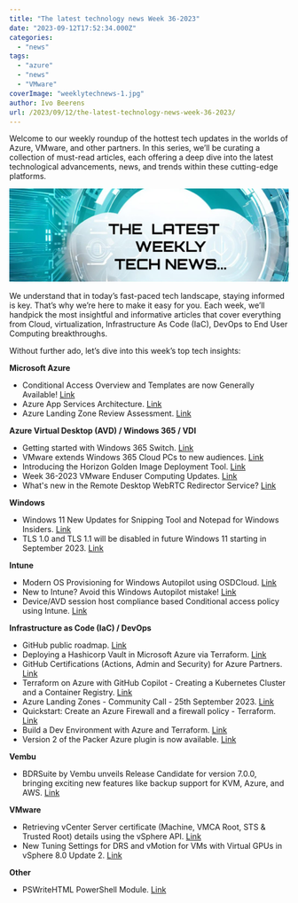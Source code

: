 ```yaml
---
title: "The latest technology news Week 36-2023"
date: "2023-09-12T17:52:34.000Z"
categories: 
  - "news"
tags: 
  - "azure"
  - "news"
  - "VMware"
coverImage: "weeklytechnews-1.jpg"
author: Ivo Beerens
url: /2023/09/12/the-latest-technology-news-week-36-2023/
---
```


Welcome to our weekly roundup of the hottest tech updates in the worlds of Azure, VMware, and other partners. In this series, we’ll be curating a collection of must-read articles, each offering a deep dive into the latest technological advancements, news, and trends within these cutting-edge platforms.

![newsletter](images/weeklytechnews-1.jpg)

We understand that in today’s fast-paced tech landscape, staying informed is key. That’s why we’re here to make it easy for you. Each week, we’ll handpick the most insightful and informative articles that cover everything from Cloud, virtualization, Infrastructure As Code (IaC), DevOps to End User Computing breakthroughs.

Without further ado, let’s dive into this week’s top tech insights:

**Microsoft Azure**

- Conditional Access Overview and Templates are now Generally Available! [Link](https://techcommunity.microsoft.com/t5/microsoft-entra-azure-ad-blog/conditional-access-overview-and-templates-are-now-generally/ba-p/3888722)
- Azure App Services Architecture. [Link](https://www.nathannellans.com/post/azure-app-services-architecture)
- Azure Landing Zone Review Assessment. [Link](https://www.thomasmaurer.ch/2023/09/azure-landing-zone-review-assessment/)

**Azure Virtual Desktop (AVD) / Windows 365 / VDI**

- Getting started with Windows 365 Switch. [Link](https://www.petervanderwoude.nl/post/getting-started-with-windows-365-switch/)
- VMware extends Windows 365 Cloud PCs to new audiences. [Link](https://techcommunity.microsoft.com/t5/windows-it-pro-blog/VMware-extends-windows-365-cloud-pcs-to-new-audiences/ba-p/3904819)
- Introducing the Horizon Golden Image Deployment Tool. [Link](https://www.retouw.nl/hgidtool)
- Week 36-2023 VMware Enduser Computing Updates. [Link](https://juliuslienemann.wordpress.com/2023/09/08/week-36-2023-VMware-enduser-computing-updates/)
- What's new in the Remote Desktop WebRTC Redirector Service? [Link](https://learn.microsoft.com/en-us/azure/virtual-desktop/whats-new-webrtc)

**Windows**

- Windows 11 New Updates for Snipping Tool and Notepad for Windows Insiders. [Link](https://blogs.windows.com/windows-insider/2023/08/31/new-updates-for-snipping-tool-and-notepad-for-windows-insiders/)
- TLS 1.0 and TLS 1.1 will be disabled in future Windows 11 starting in September 2023. [Link](https://www.elevenforum.com/t/tls-1-0-and-tls-1-1-will-be-disabled-in-future-windows-11-starting-in-september-2023.16827/)

**Intune**

- Modern OS Provisioning for Windows Autopilot using OSDCloud. [Link](https://mikemdm.de/2023/09/10/modern-os-provisioning-for-windows-autopilot-using-osdcloud/)
- New to Intune? Avoid this Windows Autopilot mistake! [Link](https://youtu.be/LQIm7B61a4U?si=0ExnEv7L-lNMBJOw)
- Device/AVD session host compliance based Conditional access policy using Intune. [Link](https://www.youtube.com/watch?v=IMPP5OW3hFM)

**Infrastructure as Code (IaC) / DevOps**

- GitHub public roadmap. [Link](https://github.com/orgs/github/projects/4247/views/3)
- Deploying a Hashicorp Vault in Microsoft Azure via Terraform. [Link](https://www.logitblog.com/deploying-a-hashicorp-vault-in-microsoft-azure-via-terraform/)
- GitHub Certifications (Actions, Admin and Security) for Azure Partners. [Link](https://build5nines.com/github-certifications-actions-admin-and-security-for-azure-partners/)
- Terraform on Azure with GitHub Copilot - Creating a Kubernetes Cluster and a Container Registry. [Link](https://www.patrickkoch.dev/posts/post_31/)
- Azure Landing Zones - Community Call - 25th September 2023. [Link](https://github.com/Azure/Enterprise-Scale/issues/1287)
- Quickstart: Create an Azure Firewall and a firewall policy - Terraform. [Link](https://learn.microsoft.com/en-us/azure/firewall-manager/quick-firewall-policy-terraform?WT.mc_id=linkedin&sharingId=8152827275C43243)
- Build a Dev Environment with Azure and Terraform. [Link](https://youtu.be/FiS0s5z7eYk?si=Fk0um4Yy9t19wtPx)
- Version 2 of the Packer Azure plugin is now available. [Link](https://www.hashicorp.com/blog/version-2-packer-azure-plugin-now-available)

**Vembu**

- BDRSuite by Vembu unveils Release Candidate for version 7.0.0, bringing exciting new features like backup support for KVM, Azure, and AWS. [Link](https://www.bdrsuite.com/bdrsuite-v7-0-0-release-candidate/)

**VMware**

- Retrieving vCenter Server certificate (Machine, VMCA Root, STS & Trusted Root) details using the vSphere API. [Link](https://williamlam.com/2023/09/retrieving-vcenter-server-certificate-machine-vmca-root-sts-trusted-root-details-using-the-vSphere-api.html)
- New Tuning Settings for DRS and vMotion for VMs with Virtual GPUs in vSphere 8.0 Update 2. [Link](https://core.VMware.com/blog/new-tuning-settings-drs-and-vmotion-vms-virtual-gpus-vSphere-80-update-2)

**Other**

- PSWriteHTML PowerShell Module. [Link](https://evotec.xyz/unlocking-seamless-html-report-creation-harness-the-power-of-markdown-with-pswritehtml-PowerShell-module/)